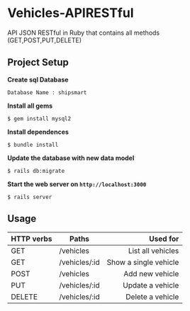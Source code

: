 # Vehicles-APIRESTful
API JSON RESTful in Ruby that contains all methods (GET,POST,PUT,DELETE)

## Project Setup

**Create sql Database**

```console
Database Name : shipsmart
```
**Install all gems**

```console
$ gem install mysql2
```
**Install dependences**
```console
$ bundle install
```
**Update the database with new data model**

```console
$ rails db:migrate
```

**Start the web server on `http://localhost:3000`**

```console
$ rails server
```
## Usage

| HTTP verbs | Paths  | Used for |
| ---------- | ------ | --------:|
| GET | /vehicles|List all vehicles|
| GET | /vehicles/:id | Show a single vehicle |
| POST | /vehicles| Add new vehicle|
| PUT | /vehicles/:id |  Update a vehicle |
| DELETE | /vehicles/:id | Delete a vehicle|

